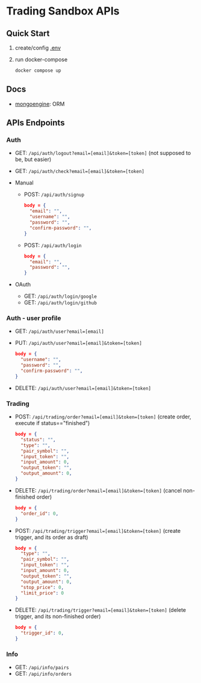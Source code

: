 # Trading Sandbox APIs

## Quick Start

1. create/config [.env](.env.sample)

2. run docker-compose

   ```bash
   docker compose up
   ```

## Docs

- [mongoengine](http://docs.mongoengine.org/tutorial.html): ORM

## APIs Endpoints

### Auth

- GET: `/api/auth/logout?email=[email]&token=[token]` (not supposed to be, but easier)
- GET: `/api/auth/check?email=[email]&token=[token]`

- Manual

  - POST: `/api/auth/signup`

    ```json
    body = {
      "email": "",
      "username": "",
      "password": "",
      "confirm-password": "",
    }
    ```

  - POST: `/api/auth/login`

    ```json
    body = {
      "email": "",
      "password": "",
    }
    ```

- OAuth

  - GET: `/api/auth/login/google`
  - GET: `/api/auth/login/github`

### Auth - user profile

- GET: `/api/auth/user?email=[email]`
- PUT: `/api/auth/user?email=[email]&token=[token]`

  ```json
  body = {
    "username": "",
    "password": "",
    "confirm-password": "",
  }
  ```

- DELETE: `/api/auth/user?email=[email]&token=[token]`

### Trading

- POST: `/api/trading/order?email=[email]&token=[token]` (create order, execute if status=="finished")

  ```json
  body = {
    "status": "",
    "type": "",
    "pair_symbol": "",
    "input_token": "",
    "input_amount": 0,
    "output_token": "",
    "output_amount": 0,
  }
  ```

- DELETE: `/api/trading/order?email=[email]&token=[token]` (cancel non-finished order)

  ```json
  body = {
    "order_id": 0,
  }
  ```

- POST: `/api/trading/trigger?email=[email]&token=[token]` (create trigger, and its order as draft)

  ```json
  body = {
    "type": "",
    "pair_symbol": "",
    "input_token": "",
    "input_amount": 0,
    "output_token": "",
    "output_amount": 0,
    "stop_price": 0,
    "limit_price": 0
  }
  ```

- DELETE: `/api/trading/trigger?email=[email]&token=[token]` (delete trigger, and its non-finished order)

  ```json
  body = {
    "trigger_id": 0,
  }
  ```

### Info

- GET: `/api/info/pairs`
- GET: `/api/info/orders`
